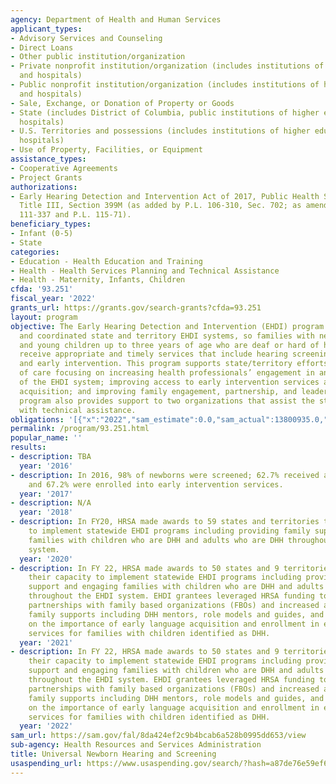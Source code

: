 ```yaml
---
agency: Department of Health and Human Services
applicant_types:
- Advisory Services and Counseling
- Direct Loans
- Other public institution/organization
- Private nonprofit institution/organization (includes institutions of higher education
  and hospitals)
- Public nonprofit institution/organization (includes institutions of higher education
  and hospitals)
- Sale, Exchange, or Donation of Property or Goods
- State (includes District of Columbia, public institutions of higher education and
  hospitals)
- U.S. Territories and possessions (includes institutions of higher education and
  hospitals)
- Use of Property, Facilities, or Equipment
assistance_types:
- Cooperative Agreements
- Project Grants
authorizations:
- Early Hearing Detection and Intervention Act of 2017, Public Health Service Act,
  Title III, Section 399M (as added by P.L. 106-310, Sec. 702; as amended by P.L.
  111-337 and P.L. 115-71).
beneficiary_types:
- Infant (0-5)
- State
categories:
- Education - Health Education and Training
- Health - Health Services Planning and Technical Assistance
- Health - Maternity, Infants, Children
cfda: '93.251'
fiscal_year: '2022'
grants_url: https://grants.gov/search-grants?cfda=93.251
layout: program
objective: The Early Hearing Detection and Intervention (EHDI) program supports comprehensive
  and coordinated state and territory EHDI systems, so families with newborns, infants,
  and young children up to three years of age who are deaf or hard of hearing (DHH)
  receive appropriate and timely services that include hearing screening, diagnosis,
  and early intervention. This program supports state/territory efforts to build systems
  of care focusing on increasing health professionals’ engagement in and knowledge
  of the EHDI system; improving access to early intervention services and language
  acquisition; and improving family engagement, partnership, and leadership. The EHDI
  program also provides support to two organizations that assist the states/territories
  with technical assistance.
obligations: '[{"x":"2022","sam_estimate":0.0,"sam_actual":13800935.0,"usa_spending_actual":15354930.3},{"x":"2023","sam_estimate":14931732.0,"sam_actual":0.0,"usa_spending_actual":16675296.69},{"x":"2024","sam_estimate":14764999.0,"sam_actual":0.0,"usa_spending_actual":16548205.66}]'
permalink: /program/93.251.html
popular_name: ''
results:
- description: TBA
  year: '2016'
- description: In 2016, 98% of newborns were screened; 62.7% received a diagnosis;
    and 67.2% were enrolled into early intervention services.
  year: '2017'
- description: N/A
  year: '2018'
- description: In FY20, HRSA made awards to 59 states and territories to their capacity
    to implement statewide EHDI programs including providing family supports and engaging
    families with children who are DHH and adults who are DHH throughout the EHDI
    system.
  year: '2020'
- description: In FY 22, HRSA made awards to 50 states and 9 territories to strengthen
    their capacity to implement statewide EHDI programs including providing family
    support and engaging families with children who are DHH and adults who are DHH
    throughout the EHDI system. EHDI grantees leveraged HRSA funding to establish
    partnerships with family based organizations (FBOs) and increased access to family-to
    family supports including DHH mentors, role models and guides, and educated families
    on the importance of early language acquisition and enrollment in early intervention
    services for families with children identified as DHH.
  year: '2021'
- description: In FY 22, HRSA made awards to 50 states and 9 territories to strengthen
    their capacity to implement statewide EHDI programs including providing family
    support and engaging families with children who are DHH and adults who are DHH
    throughout the EHDI system. EHDI grantees leveraged HRSA funding to establish
    partnerships with family based organizations (FBOs) and increased access to family-to
    family supports including DHH mentors, role models and guides, and educated families
    on the importance of early language acquisition and enrollment in early intervention
    services for families with children identified as DHH.
  year: '2022'
sam_url: https://sam.gov/fal/8da424ef2c9b4bcab6a528b0995dd653/view
sub-agency: Health Resources and Services Administration
title: Universal Newborn Hearing and Screening
usaspending_url: https://www.usaspending.gov/search/?hash=a87de76e59ef6cd6ee44dc5ff7a8c061
---
```

